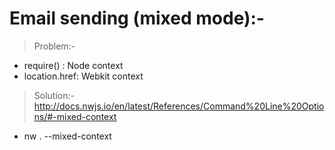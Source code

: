 # Email sending (mixed mode):-

> Problem:-

- require()    : Node context
- location.href: Webkit context

> Solution:-
> http://docs.nwjs.io/en/latest/References/Command%20Line%20Options/#-mixed-context
- nw . --mixed-context


